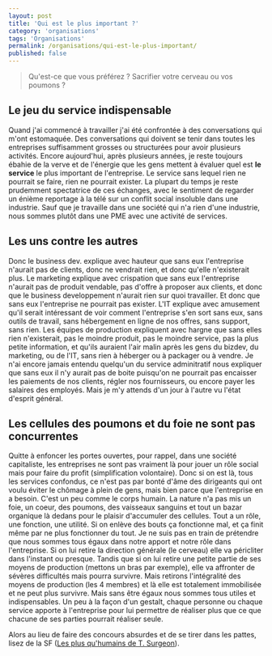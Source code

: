 ```yaml
---
layout: post
title: 'Qui est le plus important ?'
category: 'organisations'
tags: 'Organisations'
permalink: /organisations/qui-est-le-plus-important/
published: false
---
```

> Qu'est-ce que vous préférez ? Sacrifier votre cerveau ou vos poumons ?

## Le jeu du service indispensable
Quand j'ai commencé à travailler j'ai été confrontée à des conversations qui m'ont estomaquée. Des conversations qui doivent se tenir dans toutes les entreprises suffisamment grosses ou structurées pour avoir plusieurs activités.
Encore aujourd'hui, après plusieurs années, je reste toujours ébahie de la verve et de l'énergie que les gens mettent à évaluer quel est **le service** le plus important de l'entreprise. Le service sans lequel rien ne pourrait se faire, rien ne pourrait exister.
La plupart du temps je reste prudemment spectatrice de ces échanges, avec le sentiment de regarder un énième reportage à la télé sur un conflit social insoluble dans une industrie. Sauf que je travaille dans une société qui n'a rien d'une industrie, nous sommes plutôt dans une PME avec une activité de services.

## Les uns contre les autres
Donc le business dev. explique avec hauteur que sans eux l'entreprise n'aurait pas de clients, donc ne vendrait rien, et donc qu'elle n'existerait plus.
Le marketing explique avec crispation que sans eux l'entreprise n'aurait pas de produit vendable, pas d'offre à proposer aux clients, et donc que le business developpement n'aurait rien sur quoi travailler. Et donc que sans eux l'entreprise ne pourrait pas exister.
L'IT explique avec amusement qu'il serait intéressant de voir comment l'entreprise s'en sort sans eux, sans outils de travail, sans hébergement en ligne de nos offres, sans support, sans rien.
Les équipes de production expliquent avec hargne que sans elles rien n'existerait, pas le moindre produit, pas le moindre service, pas la plus petite information, et qu'ils auraient l'air malin après les gens du bizdev, du marketing, ou de l'IT, sans rien à héberger ou à packager ou à vendre.
Je n'ai encore jamais entendu quelqu'un du service adminitratif nous expliquer que sans eux il n'y aurait pas de boite puisqu'on ne pourrait pas encaisser les paiements de nos clients, régler nos fournisseurs, ou encore payer les salaires des employés. Mais je m'y attends d'un jour à l'autre vu l'état d'esprit général.

## Les cellules des poumons et du foie ne sont pas concurrentes
Quitte à enfoncer les portes ouvertes, pour rappel, dans une société capitaliste, les entreprises ne sont pas vraiment là pour jouer un rôle social mais pour faire du profit (simplification volontaire). Donc si on est là, tous les services confondus, ce n'est pas par bonté d'âme des dirigeants qui ont voulu éviter le chômage à plein de gens, mais bien parce que l'entreprise en a besoin.
C'est un peu comme le corps humain. La nature n'a pas mis un foie, un coeur, des poumons, des vaisseaux sanguins et tout un bazar organique là dedans pour le plaisir d'accumuler des cellules. Tout a un rôle, une fonction, une utilité. Si on enlève des bouts ça fonctionne mal, et ça finit même par ne plus fonctionner du tout.
Je ne suis pas en train de prétendre que nous sommes tous égaux dans notre apport et notre rôle dans l'entreprise. Si on lui retire la direction générale (le cerveau) elle va péricliter dans l'instant ou presque. Tandis que si on lui retire une petite partie de ses moyens de production (mettons un bras par exemple), elle va affronter de sévères difficultés mais pourra survivre. Mais retirons l'intégralité des moyens de production (les 4 membres) et là elle est totalement immobilisée et ne peut plus survivre.
Mais sans être égaux nous sommes tous utiles et indispensables. Un peu à la façon d'un gestalt, chaque personne ou chaque service apporte à l'entreprise pour lui permettre de réaliser plus que ce que chacune de ses parties pourrait réaliser seule.

Alors au lieu de faire des concours absurdes et de se tirer dans les pattes, lisez de la SF ([Les plus qu'humains de T. Surgeon](http://fr.wikipedia.org/wiki/Les_Plus_qu'humains#Th.C3.A8mes "Les plus qu'humains de T. Sturgeon")).

